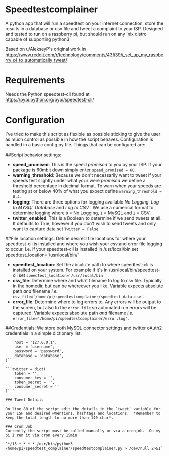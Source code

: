 # Speedtestcomplainer
A python app that will run a speedtest on your internet connection, store the results in a database or csv file and tweet a complaint to your ISP.  Designed and tested to run on a raspberry pi, but should run on any 'nix distro capable of supporting python3

Based on u/AlekseyP's original work in https://www.reddit.com/r/technology/comments/43fi39/i_set_up_my_raspberry_pi_to_automatically_tweet/

# Requirements

Needs the Python speedtest-cli found at https://pypi.python.org/pypi/speedtest-cli/

# Configuration

I've tried to make this script as flexible as possible sticking to give the user as much control as possible in how the script behaves. Configuration is handled in a basic config.py file.  Things that can be configured are:

##Script behavior settings:
- **speed_promised**: This is the speed _promised_ to you by your ISP.  If your package is 60mbit down simply enter `speed_promised = 60`.
- **warning_threshold**: Because we don't necessarily want to tweet if your speeds test slightly under what your were _promised_ we define a threshold percentage in decimal format.  To warn when your speeds are testing at or below 40% of what you expect define `warning_threshold = 0.4`.
- **logging**: There are three options for logging available _No Logging_, _Log to MYSQL Database_ and _Log to CSV_ . We use a numerical format to determine logging where `0` = No Logging, `1` = MySQL and `2` = CSV.
- **twitter_enabled**: This is a Boolean to determine if we send tweets at all.  It defaults to True, however if you don't wish to send tweets and only want to capture data set `Twitter = False`.


##File location settings:
Define desired file locations for where your speedtest-cli is installed and where you wish your csv and error file logging to occur.  I.e. if your speedtest-cli is installed in /usr/local/bin set speedtest_location='/usr/local/bin/'

- **speedtest_location**: Set the absolute path to where speedtest-cli is installed on your system.  For example if it's in /usr/local/bin/speedtest-cli set `speedtest_location='/usr/local/bin'`
- **csv_file**: Determine where and what filename to log to csv file.  Typically in the homedir, but can be whereever you like.  Variable expects absolute path *and* filename _i.e._ `csv_file='/home/pi/speedtestcomplainer/speedtest_data.csv'`.
- **error_file**: Determine where to log errors to.  Any errors will be output to the screen, but also to the `error_file` so automated run errors will be captured.   Variable expects absolute path *and* filename _i.e._ `error_file='/home/pi/speedtestcomplainer/error.log'`.

##Credentials:
We store both MySQL connector settings and twitter oAuth2 credentials in a simple dictionary list.

```mysql = dict(
	host = '127.0.0.1',
	user = 'username',
	password = 'password',
	database = 'database',
)```	

```twitter = dict(
	token = '',
    consumer_key = '',
	token_secret = '',
	consumer_secret = ''
)```

### Tweet Details

On line 80 of the script edit the details in the `tweet` variable for your ISP and desired @mentions, hashtags and locations.  *Remember to keep the total length to no more than 140 char*.

### Cron Job
Currently the script must be called manually or via a cronjob.  On my pi I run it via cron every 15min

`*/15 * * * * /usr/bin/python3 /home/pi/speedtest_complainer/speedtestcomplainer.py > /dev/null 2>&1`